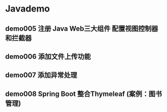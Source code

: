 # Javademo
## demo005 注册 Java Web三大组件 配置视图控制器和拦截器
## demo006 添加文件上传功能
## demo007 添加异常处理
## demo008 Spring Boot 整合Thymeleaf (案例：图书管理)
